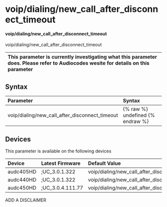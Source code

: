 ﻿---
description: voip/dialing/new_call_after_disconnect_timeout
search: false
---

# voip/dialing/new_call_after_disconnect_timeout

#### voip/dialing/new_call_after_disconnect_timeout

voip/dialing/new_call_after_disconnect_timeout


| This parameter is currently investigating what this parameter does. Please refer to Audiocodes wesite for details on this parameter | 
| :--- |

## Syntax
| Parameter | Syntax |
| :--- | :--- |
|voip/dialing/new_call_after_disconnect_timeout | {% raw %} undefined {% endraw %}|

## Devices
This parameter is available on the following devices

| Device | Latest Firmware | Default Value |
|:---|:---|:---|
| audc405HD | ;UC_3.0.1.322 | voip/dialing/new_call_after_disconnect_timeout=500 
| audc440HD | ;UC_3.0.1.322 | voip/dialing/new_call_after_disconnect_timeout=500 
| audc450HD | ;UC_3.0.4.111.77 | voip/dialing/new_call_after_disconnect_timeout=500 

ADD A DISCLAIMER
